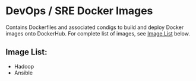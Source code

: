 # DevOps / SRE Docker Images

Contains Dockerfiles and associated condigs to build and deploy Docker images onto DockerHub. For complete list of images, see [Image List](#image-list) below.

## Image List:
- Hadoop 
- Ansible
